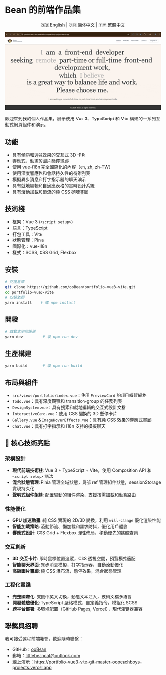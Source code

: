 # Bean 的前端作品集

<p align="center">
  <a href="./README.md">🇬🇧 English</a> |
  <a href="./README.zh-CN.md">🇨🇳 简体中文</a> |
  <a href="./README.zh-TW.md">🇹🇼 繁體中文</a>
</p>

<p align="center">
  <img src="https://raw.githubusercontent.com/ooBean/AssetHub/main/gifs/portfolio-vue3-vite/portfolio.gif" alt="Portfolio Vue3-Vite Demo" width="800"/>
</p>

歡迎來到我的個人作品集，展示使用 Vue 3、TypeScript 和 Vite 構建的一系列互動式網頁組件和演示。

## 功能
- 具有傾斜和透視效果的交互式 3D 卡片
- 響應式、動畫的圖片懸停畫廊
- 使用 vue-i18n 完全國際化的內容（en, zh, zh-TW）
- 使用深度響應性和會話持久性的待辦列表
- 模擬異步消息和打字指示器的聊天演示
- 具有就地編輯和自適應表格的實時設計系統
- 具有滾動加載和節流的純 CSS 砌塊畫廊

## 技術棧
- 框架：Vue 3 (`<script setup>`)
- 語言：TypeScript
- 打包工具：Vite
- 狀態管理：Pinia
- 國際化：vue-i18n
- 樣式：SCSS, CSS Grid, Flexbox

## 安裝
```bash
# 克隆倉庫
git clone https://github.com/ooBean/portfolio-vue3-vite.git
cd portfolio-vue3-vite
# 安裝依賴
yarn install    # 或 npm install
```

## 開發
```bash
# 啟動本地伺服器
yarn dev         # 或 npm run dev
```

## 生產構建
```bash
yarn build       # 或 npm run build
```

## 布局與組件
- `src/views/portfolio/index.vue`：使用 `PreviewCard` 的項目概覽網格
- `Todo.vue`：具有深度觀察和 transition-group 的任務列表
- `DesignSystem.vue`：具有搜索和就地編輯的交互式設計文檔
- `InteractiveCard.vue`：使用 CSS 變換的 3D 懸停卡片
- `Gallery.vue` & `ImageHoverEffects.vue`：具有純 CSS 效果的響應式畫廊
- `Chat.vue`：具有打字指示和 i18n 支持的模擬聊天

## 🚀 核心技術亮點

### 架構設計
- **現代前端技術棧**: Vue 3 + TypeScript + Vite，使用 Composition API 和 `<script setup>` 語法
- **混合狀態管理**: Pinia 管理全域狀態，局部 ref 管理組件狀態，sessionStorage 實現持久化
- **聲明式組件架構**: 配置驅動的組件渲染，支援按需加載和動態路由

### 性能優化
- **GPU 加速動畫**: 純 CSS 實現的 2D/3D 變換，利用 `will-change` 優化渲染性能
- **智能加載策略**: 滾動節流、懶加載和請求防抖，優化用戶體驗
- **響應式設計**: CSS Grid + Flexbox 彈性佈局，移動優先的媒體查詢

### 交互創新
- **3D 交互卡片**: 即時鼠標位置追蹤，CSS 透視空間，預覽模式適配
- **智能聊天界面**: 異步消息模擬，打字指示器，自動滾動優化
- **高級圖片畫廊**: 純 CSS 瀑布流，懸停效果，混合狀態管理

### 工程化實踐
- **完整國際化**: 支援中英文切換，動態文本注入，技術文檔多語言
- **開發體驗優化**: TypeScript 嚴格模式，自定義指令，模組化 SCSS
- **跨平台部署**: 多環境配置（GitHub Pages, Vercel），現代瀏覽器兼容

## 聯繫與招聘
我可接受遠程前端機會，歡迎隨時聯繫：
- GitHub：[ooBean](https://github.com/ooBean)
- 郵箱：littlebeancat@outlook.com
 - 線上演示：https://portfolio-vue3-vite-git-master-oopeachboys-projects.vercel.app
